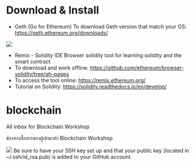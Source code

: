 # Download & Install
- Geth (Go for Ethereum)
To download Geth version that match your OS: https://geth.ethereum.org/downloads/
<img src="https://github.com/wichit/blockchain/blob/master/geth_client.jpg">

- Remix - Solidity IDE
Browser solidity tool for learning solidity and the smart contract
- To download and work offline: https://github.com/ethereum/browser-solidity/tree/gh-pages
- To access the tool online: https://remix.ethereum.org/
- Tutorial on Solidity: https://solidity.readthedocs.io/en/develop/

# blockchain
All inbox for Blockchain Workshop

ช่องทางสื่อสารของผู้เข้ามาทำ Blockchain Workshop

<img src="https://github.com/wichit/blockchain/blob/master/crowdfunding.jpg">
Be sure to have your SSH key set up and that your public key (located in ~/.ssh/id_rsa.pub) is added to your GitHub account.
